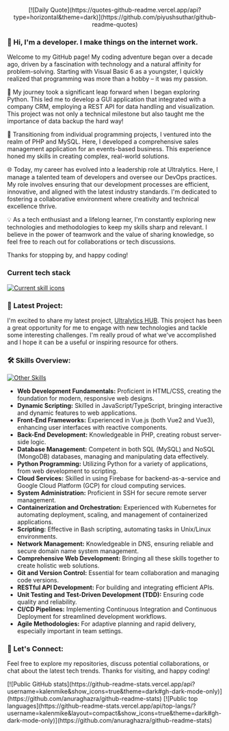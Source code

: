 <p align="center">
[![Daily Quote](https://quotes-github-readme.vercel.app/api?type=horizontal&theme=dark)](https://github.com/piyushsuthar/github-readme-quotes)
</p>

### 👋 Hi, I'm a developer. I make things on the internet work.

Welcome to my GitHub page! My coding adventure began over a decade ago, driven by a fascination with technology and a natural affinity for problem-solving. Starting with Visual Basic 6 as a youngster, I quickly realized that programming was more than a hobby – it was my passion.

🚀 My journey took a significant leap forward when I began exploring Python. This led me to develop a GUI application that integrated with a company CRM, employing a REST API for data handling and visualization. This project was not only a technical milestone but also taught me the importance of data backup the hard way!

🔧 Transitioning from individual programming projects, I ventured into the realm of PHP and MySQL. Here, I developed a comprehensive sales management application for an events-based business. This experience honed my skills in creating complex, real-world solutions.

🌐 Today, my career has evolved into a leadership role at Ultralytics. Here, I manage a talented team of developers and oversee our DevOps practices. My role involves ensuring that our development processes are efficient, innovative, and aligned with the latest industry standards. I'm dedicated to fostering a collaborative environment where creativity and technical excellence thrive.

💡 As a tech enthusiast and a lifelong learner, I'm constantly exploring new technologies and methodologies to keep my skills sharp and relevant. I believe in the power of teamwork and the value of sharing knowledge, so feel free to reach out for collaborations or tech discussions.

Thanks for stopping by, and happy coding!

### Current tech stack

[![Current skill icons](https://skillicons.dev/icons?i=gcp,kubernetes,vue,ts,sass,py,mongodb,firebase,flask,js,html,css,bash,docker,firebase,flask,linux,lua,mongodb,nginx,nodejs)](https://skillicons.dev)

### 🌟 Latest Project:

I'm excited to share my latest project, [Ultralytics HUB](https://hub.ultralytics.com/). This project has been a great opportunity for me to engage with new technologies and tackle some interesting challenges. I'm really proud of what we've accomplished and I hope it can be a useful or inspiring resource for others.

### 🛠️ Skills Overview:

[![Other Skills](https://skillicons.dev/icons?i=js,html,css,babel,bash,git,githubactions,laravel,lua,mysql,neovim,php,vite,wordpress)](https://skillicons.dev)

 - **Web Development Fundamentals:** Proficient in HTML/CSS, creating the foundation for modern, responsive web designs.
 - **Dynamic Scripting:** Skilled in JavaScript/TypeScript, bringing interactive and dynamic features to web applications.
 - **Front-End Frameworks:** Experienced in Vue.js (both Vue2 and Vue3), enhancing user interfaces with reactive components.
 - **Back-End Development:** Knowledgeable in PHP, creating robust server-side logic.
 - **Database Management:** Competent in both SQL (MySQL) and NoSQL (MongoDB) databases, managing and manipulating data effectively.
 - **Python Programming:** Utilizing Python for a variety of applications, from web development to scripting.
 - **Cloud Services:** Skilled in using Firebase for backend-as-a-service and Google Cloud Platform (GCP) for cloud computing services.
 - **System Administration:** Proficient in SSH for secure remote server management.
 - **Containerization and Orchestration:** Experienced with Kubernetes for automating deployment, scaling, and management of containerized applications.
 - **Scripting:** Effective in Bash scripting, automating tasks in Unix/Linux environments.
 - **Network Management:** Knowledgeable in DNS, ensuring reliable and secure domain name system management.
 - **Comprehensive Web Development:** Bringing all these skills together to create holistic web solutions.
 - **Git and Version Control:** Essential for team collaboration and managing code versions.
 - **RESTful API Development:** For building and integrating efficient APIs.
 - **Unit Testing and Test-Driven Development (TDD):** Ensuring code quality and reliability.
 - **CI/CD Pipelines:** Implementing Continuous Integration and Continuous Deployment for streamlined development workflows.
 - **Agile Methodologies:** For adaptive planning and rapid delivery, especially important in team settings.

### 🤝 Let's Connect:

Feel free to explore my repositories, discuss potential collaborations, or chat about the latest tech trends. Thanks for visiting, and happy coding!

<p float="left">
[![Public GitHub stats](https://github-readme-stats.vercel.app/api?username=kalenmike&show_icons=true&theme=dark#gh-dark-mode-only)](https://github.com/anuraghazra/github-readme-stats)
[![Public top languages](https://github-readme-stats.vercel.app/api/top-langs/?username=kalenmike&layout=compact&show_icons=true&theme=dark#gh-dark-mode-only)](https://github.com/anuraghazra/github-readme-stats)
</p>
